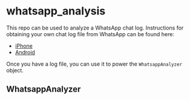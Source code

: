 # whatsapp_analysis
This repo can be used to analyze a WhatsApp chat log. Instructions for obtaining your own chat log file from WhatsApp can be found here:
  * [iPhone](https://faq.whatsapp.com/en/iphone/20888066)
  * [Android](https://faq.whatsapp.com/en/android/23756533/?category=5245251)
  
Once you have a log file, you can use it to power the ```WhatsappAnalyzer``` object.

## WhatsappAnalyzer
